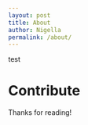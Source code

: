 ```yaml
---
layout: post
title: About
author: Nigella
permalink: /about/
---
```


test

# Contribute

Thanks for reading!